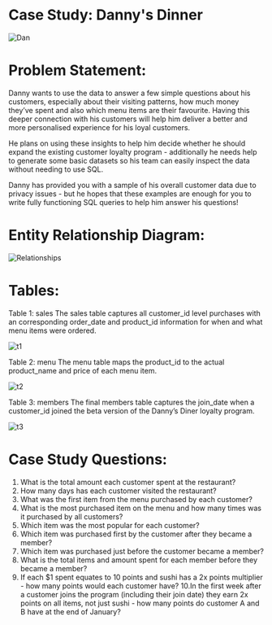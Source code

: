 # Case Study: Danny's Dinner

![Dan](https://user-images.githubusercontent.com/130475600/232505947-b41b9f66-ee22-4267-a0d5-f0aea79366fc.png)


# Problem Statement:
Danny wants to use the data to answer a few simple questions about his customers, especially about their visiting patterns, how much money they’ve spent and also which menu items are their favourite. Having this deeper connection with his customers will help him deliver a better and more personalised experience for his loyal customers.

He plans on using these insights to help him decide whether he should expand the existing customer loyalty program - additionally he needs help to generate some basic datasets so his team can easily inspect the data without needing to use SQL.

Danny has provided you with a sample of his overall customer data due to privacy issues - but he hopes that these examples are enough for you to write fully functioning SQL queries to help him answer his questions!

# Entity Relationship Diagram:

![Relationships](https://user-images.githubusercontent.com/130475600/232506459-855fa265-cda8-43a3-b47c-42c090d1fd65.png)

# Tables:

Table 1: sales
The sales table captures all customer_id level purchases with an corresponding order_date and product_id information for when and what menu items were ordered.

![t1](https://user-images.githubusercontent.com/130475600/232506893-b4ce506c-2daf-4c51-b14f-578437987ab0.PNG)

Table 2: menu
The menu table maps the product_id to the actual product_name and price of each menu item.

![t2](https://user-images.githubusercontent.com/130475600/232506956-d5e48085-d0d2-4d6b-ac82-24d1967c442f.PNG)

Table 3: members
The final members table captures the join_date when a customer_id joined the beta version of the Danny’s Diner loyalty program.

![t3](https://user-images.githubusercontent.com/130475600/232507027-1e0841ea-eb6f-4925-a7ff-3a230e9792dc.PNG)

# Case Study Questions:
1. What is the total amount each customer spent at the restaurant?
2. How many days has each customer visited the restaurant?
3. What was the first item from the menu purchased by each customer?
4. What is the most purchased item on the menu and how many times was it purchased by all customers?
5. Which item was the most popular for each customer?
6. Which item was purchased first by the customer after they became a member?
7. Which item was purchased just before the customer became a member?
8. What is the total items and amount spent for each member before they became a member?
9. If each $1 spent equates to 10 points and sushi has a 2x points multiplier - how many points would each customer have?
10.In the first week after a customer joins the program (including their join date) they earn 2x points on all items, not just sushi - how many points do customer A and B have at the end of January?
